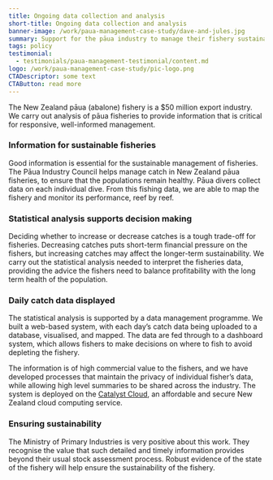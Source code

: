 ```yaml
---
title: Ongoing data collection and analysis
short-title: Ongoing data collection and analysis
banner-image: /work/paua-management-case-study/dave-and-jules.jpg
summary: Support for the pāua industry to manage their fishery sustainably
tags: policy
testimonial:
  - testimonials/paua-management-testimonial/content.md
logo: /work/paua-management-case-study/pic-logo.png
CTADescriptor: some text
CTAButton: read more
---
```


The New Zealand pāua (abalone) fishery is a $50 million export industry. We
carry out analysis of pāua fisheries to provide information that is critical for
responsive, well-informed management.

<!--more-->

### Information for sustainable fisheries

Good information is essential for the sustainable management of fisheries.
The Pāua Industry Council helps manage catch in New Zealand pāua fisheries, to
ensure that the populations remain healthy. Pāua divers collect data on each individual dive. From this fishing data,
we are able to map the fishery and monitor its performance, reef by reef.

### Statistical analysis supports decision making

Deciding whether to increase or decrease catches is a tough trade-off for fisheries. Decreasing catches puts
short-term financial pressure on the fishers, but increasing catches may affect the longer-term sustainability.
We carry out the statistical
analysis needed to interpret the fisheries data, providing the advice the fishers need to balance profitability with the long term health of the population.

### Daily catch data displayed

The statistical analysis is supported by a data management programme.
We built a web-based system, with each day’s catch data being uploaded
to a database, visualised, and mapped. The data are fed through to a dashboard
system, which allows fishers to make decisions on where to fish to avoid
depleting the fishery.

The information is of high commercial
value to the fishers, and we have developed processes that maintain the privacy of individual
fisher’s data, while allowing high level summaries to be shared across the industry. The system
is deployed on the [Catalyst Cloud](http://www.catalyst.net.nz/catalyst-cloud), an
affordable and secure New Zealand cloud computing service.

### Ensuring sustainability

The Ministry of Primary Industries is very positive about this work. They
recognise the value that such detailed and timely information provides beyond
their usual stock assessment process. Robust evidence of
the state of the fishery will help ensure the sustainability of the fishery.
